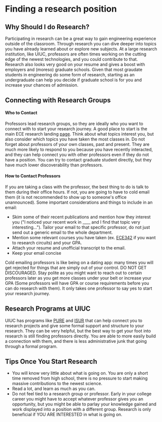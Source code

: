 # Finding a research position

## Why Should I do Research?
Participating in research can be a great way to gain engineering experience outside of the classroom. Through research you can dive deeper into topics you have already learned about or explore new subjects. At a large research institution, like UIUC, professors are often times working on the cutting edge of the newest technologies, and you could contribute to that. Research also looks very good on your resume and gives a boost with employers and (moreso) graduate schools. Given that most graudate students in engineering do some form of research, starting as an undergraduate can help you decide if graduate school is for you and increase your chances of admission.
## Connecting with Research Groups

#### Who to Contact
Professors lead research groups, so they are ideally who you want to connect with to start your research journey. A good place to start is the main ECE research landing [page](https://ece.illinois.edu/research/areas). Think about what topics interest you, but also consider which topics you have taken the most classes in. Do not forget about professors of your own classes, past and present. They are much more likely to respond to you because you have recently interacted, and they can help connect you with other professors even if they do not have a position. You can try to contact graduate student directly, but they have much lower discoverability than professors.

#### How to Contact Professors
If you are taking a class with the professor, the best thing to do is talk to them during their office hours. If not, you are going to have to cold email them (it is not recommended to show up to someone's office unannounced). Some important considerations and things to include in an email:

- Skim some of their recent publications and mention how they interest you ("I noticed your recent work in ____ and I find that topic very interesting..."). Tailor your email to that specific professor, do not just send out a generic email to the whole department.
- Mention some relevant courses you have taken (ex. [ECE342](../Course%20Wiki/ECE%20Course%20Offerings/ECE342.md) if you want to research circuits) and your GPA.
- Attach your resume and unofficial transcript to the email.
- Keep your email concise

Cold emailing professors is like being on a dating app: many times you will get rejected for things that are simply out of your control. DO NOT GET DISCOURAGED. Stay polite as you might want to reach out to certain professors later as you get more classes under your belt or increase your GPA (Some professors will have GPA or course requirements before you can do research with them). It only takes one professor to say yes to start your research journey.

## Research Programs at UIUC
UIUC has programs like [PURE](https://pure.engr.illinois.edu/) and [ISUR](https://students.grainger.illinois.edu/Research/isur-scholars/) that can help connect you to research projects and give some formal support and structure to your research. They can be very helpful, but the best way to get your foot into research is still finding professors directly. You are able to more easily build a connection with them, and there is less administrative junk that going through a formal program.

## Tips Once You Start Research
- You will know very little about what is going on. You are only a short time removed from high school, there is no pressure to start making massive contributions to the newest science.
- Read a lot, and learn as much as you can.
- Do not feel tied to a research group or professor. Early in your college career you might have to accept whatever professor gives you an opportunity, but you might be able to parlay your knowledge gained and work displayed into a position with a different group. Research is only beneficial if YOU ARE INTERESTED in what is going on.
